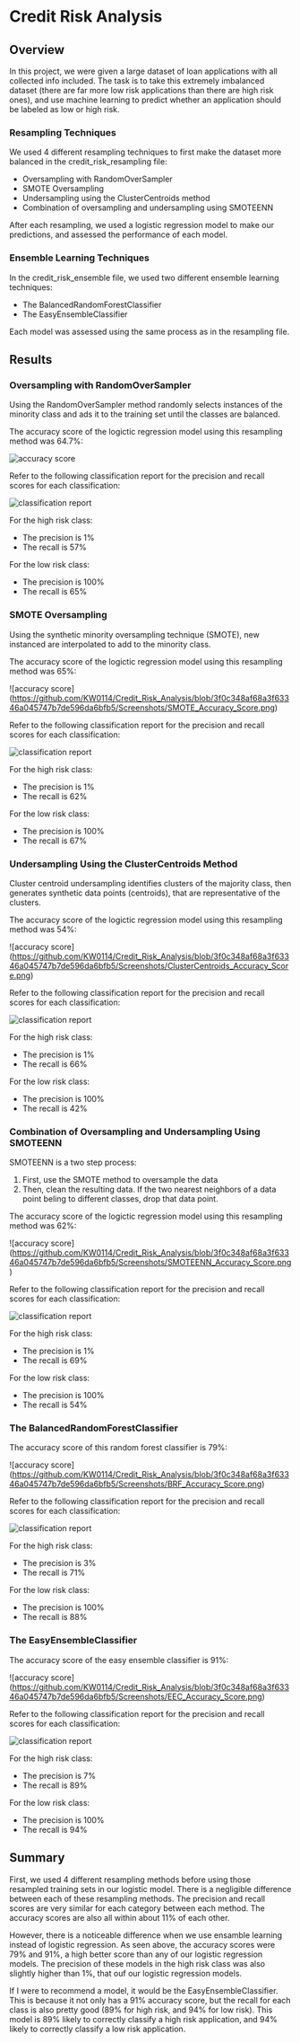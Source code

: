 # Credit Risk Analysis

## Overview

In this project, we were given a large dataset of loan applications with all collected info included. The task is to take this extremely imbalanced
dataset (there are far more low risk applications than there are high risk ones), and use machine learning to predict whether an application 
should be labeled as low or high risk. 

### Resampling Techniques

We used 4 different resampling techniques to first make the dataset more balanced in the credit_risk_resampling file:

* Oversampling with RandomOverSampler
* SMOTE Oversampling
* Undersampling using the ClusterCentroids method
* Combination of oversampling and undersampling using SMOTEENN

After each resampling, we used a logistic regression model to make our predictions, and assessed the performance of each model.

### Ensemble Learning Techniques

In the credit_risk_ensemble file, we used two different ensemble learning techniques:

* The BalancedRandomForestClassifier
* The EasyEnsembleClassifier

Each model was assessed using the same process as in the resampling file.

## Results

### Oversampling with RandomOverSampler

Using the RandomOverSampler method randomly selects instances of the minority class and ads it to the training set until the classes are balanced.
 
The accuracy score of the logictic regression model using this resampling method was 64.7%:

![accuracy score](https://github.com/KW0114/Credit_Risk_Analysis/blob/52a56a3672c09033b6b434e993ba109ed07080df/Screenshots/Random_Oversampling_Accuracy_Score.png)

Refer to the following classification report for the precision and recall scores for each classification:

![classification report](https://github.com/KW0114/Credit_Risk_Analysis/blob/3f0c348af68a3f63346a045747b7de596da6bfb5/Screenshots/Random_Oversampling_Report.png)

For the high risk class:

* The precision is 1%
* The recall is 57%

For the low risk class:

* The precision is 100%
* The recall is 65%

### SMOTE Oversampling

Using the synthetic minority oversampling technique (SMOTE), new instanced are interpolated to add to the minority class.

The accuracy score of the logictic regression model using this resampling method was 65%:

![accuracy score] (https://github.com/KW0114/Credit_Risk_Analysis/blob/3f0c348af68a3f63346a045747b7de596da6bfb5/Screenshots/SMOTE_Accuracy_Score.png)

Refer to the following classification report for the precision and recall scores for each classification:

![classification report](https://github.com/KW0114/Credit_Risk_Analysis/blob/3f0c348af68a3f63346a045747b7de596da6bfb5/Screenshots/SMOTE_Report.png)

For the high risk class:

* The precision is 1%
* The recall is 62%

For the low risk class:

* The precision is 100%
* The recall is 67%

### Undersampling Using the ClusterCentroids Method

Cluster centroid undersampling identifies clusters of the majority class, then generates synthetic data points (centroids), that are representative of the clusters.

The accuracy score of the logictic regression model using this resampling method was 54%:

![accuracy score] (https://github.com/KW0114/Credit_Risk_Analysis/blob/3f0c348af68a3f63346a045747b7de596da6bfb5/Screenshots/ClusterCentroids_Accuracy_Score.png)

Refer to the following classification report for the precision and recall scores for each classification:

![classification report](https://github.com/KW0114/Credit_Risk_Analysis/blob/3f0c348af68a3f63346a045747b7de596da6bfb5/Screenshots/ClusterCentroids_Report.png)

For the high risk class:

* The precision is 1%
* The recall is 66%

For the low risk class:

* The precision is 100%
* The recall is 42%

### Combination of Oversampling and Undersampling Using SMOTEENN

SMOTEENN is a two step process:
1. First, use the SMOTE method to oversample the data
2. Then, clean the resulting data. If the two nearest neighbors of a data point beling to different classes, drop that data point.

The accuracy score of the logictic regression model using this resampling method was 62%:

![accuracy score] (https://github.com/KW0114/Credit_Risk_Analysis/blob/3f0c348af68a3f63346a045747b7de596da6bfb5/Screenshots/SMOTEENN_Accuracy_Score.png)

Refer to the following classification report for the precision and recall scores for each classification:

![classification report](https://github.com/KW0114/Credit_Risk_Analysis/blob/3f0c348af68a3f63346a045747b7de596da6bfb5/Screenshots/SMOTEENN_Report.png)

For the high risk class:

* The precision is 1%
* The recall is 69%

For the low risk class:

* The precision is 100%
* The recall is 54%

### The BalancedRandomForestClassifier

The accuracy score of this random forest classifier is 79%:

![accuracy score] (https://github.com/KW0114/Credit_Risk_Analysis/blob/3f0c348af68a3f63346a045747b7de596da6bfb5/Screenshots/BRF_Accuracy_Score.png)

Refer to the following classification report for the precision and recall scores for each classification:

![classification report](https://github.com/KW0114/Credit_Risk_Analysis/blob/3f0c348af68a3f63346a045747b7de596da6bfb5/Screenshots/BRF_Report.png)

For the high risk class:

* The precision is 3%
* The recall is 71%

For the low risk class:

* The precision is 100%
* The recall is 88%

### The EasyEnsembleClassifier

The accuracy score of the easy ensemble classifier is 91%:

![accuracy score] (https://github.com/KW0114/Credit_Risk_Analysis/blob/3f0c348af68a3f63346a045747b7de596da6bfb5/Screenshots/EEC_Accuracy_Score.png)

Refer to the following classification report for the precision and recall scores for each classification:

![classification report](https://github.com/KW0114/Credit_Risk_Analysis/blob/3f0c348af68a3f63346a045747b7de596da6bfb5/Screenshots/BRF_Report.png)

For the high risk class:

* The precision is 7%
* The recall is 89%

For the low risk class:

* The precision is 100%
* The recall is 94%

## Summary

First, we used 4 different resampling methods before using those resampled training sets in our logistic model. There is a negligible difference
between each of these resampling methods. The precision and recall scores are very similar for each category between each method. The accuracy scores
are also all within about 11% of each other. 

However, there is a noticeable difference when we use ensamble learning instead of logistic regression.
As seen above, the accuracy scores were 79% and 91%, a high better score than any of our logistic regression models. 
The precision of these models in the high risk class was also slightly higher than 1%, that ouf our logistic regression models. 

If I were to recommend a model, it would be the EasyEnsembleClassifier. This is because it not only has a 91% accuracy score, but the recall for each 
class is also pretty good (89% for high risk, and 94% for low risk). This model is 89% likely to correctly classify a high risk application, and 94%
likely to correctly classify a low risk application. 







